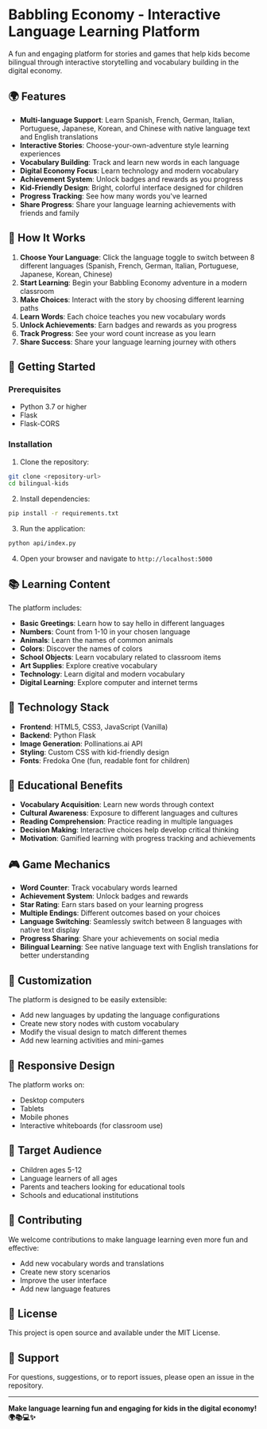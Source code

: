 # Babbling Economy - Interactive Language Learning Platform

A fun and engaging platform for stories and games that help kids become bilingual through interactive storytelling and vocabulary building in the digital economy.

## 🌍 Features

- **Multi-language Support**: Learn Spanish, French, German, Italian, Portuguese, Japanese, Korean, and Chinese with native language text and English translations
- **Interactive Stories**: Choose-your-own-adventure style learning experiences
- **Vocabulary Building**: Track and learn new words in each language
- **Digital Economy Focus**: Learn technology and modern vocabulary
- **Achievement System**: Unlock badges and rewards as you progress
- **Kid-Friendly Design**: Bright, colorful interface designed for children
- **Progress Tracking**: See how many words you've learned
- **Share Progress**: Share your language learning achievements with friends and family

## 🎯 How It Works

1. **Choose Your Language**: Click the language toggle to switch between 8 different languages (Spanish, French, German, Italian, Portuguese, Japanese, Korean, Chinese)
2. **Start Learning**: Begin your Babbling Economy adventure in a modern classroom
3. **Make Choices**: Interact with the story by choosing different learning paths
4. **Learn Words**: Each choice teaches you new vocabulary words
5. **Unlock Achievements**: Earn badges and rewards as you progress
6. **Track Progress**: See your word count increase as you learn
7. **Share Success**: Share your language learning journey with others

## 🚀 Getting Started

### Prerequisites

- Python 3.7 or higher
- Flask
- Flask-CORS

### Installation

1. Clone the repository:
```bash
git clone <repository-url>
cd bilingual-kids
```

2. Install dependencies:
```bash
pip install -r requirements.txt
```

3. Run the application:
```bash
python api/index.py
```

4. Open your browser and navigate to `http://localhost:5000`

## 📚 Learning Content

The platform includes:
- **Basic Greetings**: Learn how to say hello in different languages
- **Numbers**: Count from 1-10 in your chosen language
- **Animals**: Learn the names of common animals
- **Colors**: Discover the names of colors
- **School Objects**: Learn vocabulary related to classroom items
- **Art Supplies**: Explore creative vocabulary
- **Technology**: Learn digital and modern vocabulary
- **Digital Learning**: Explore computer and internet terms

## 🎨 Technology Stack

- **Frontend**: HTML5, CSS3, JavaScript (Vanilla)
- **Backend**: Python Flask
- **Image Generation**: Pollinations.ai API
- **Styling**: Custom CSS with kid-friendly design
- **Fonts**: Fredoka One (fun, readable font for children)

## 🌟 Educational Benefits

- **Vocabulary Acquisition**: Learn new words through context
- **Cultural Awareness**: Exposure to different languages and cultures
- **Reading Comprehension**: Practice reading in multiple languages
- **Decision Making**: Interactive choices help develop critical thinking
- **Motivation**: Gamified learning with progress tracking and achievements

## 🎮 Game Mechanics

- **Word Counter**: Track vocabulary words learned
- **Achievement System**: Unlock badges and rewards
- **Star Rating**: Earn stars based on your learning progress
- **Multiple Endings**: Different outcomes based on your choices
- **Language Switching**: Seamlessly switch between 8 languages with native text display
- **Progress Sharing**: Share your achievements on social media
- **Bilingual Learning**: See native language text with English translations for better understanding

## 🔧 Customization

The platform is designed to be easily extensible:
- Add new languages by updating the language configurations
- Create new story nodes with custom vocabulary
- Modify the visual design to match different themes
- Add new learning activities and mini-games

## 📱 Responsive Design

The platform works on:
- Desktop computers
- Tablets
- Mobile phones
- Interactive whiteboards (for classroom use)

## 🎯 Target Audience

- Children ages 5-12
- Language learners of all ages
- Parents and teachers looking for educational tools
- Schools and educational institutions

## 🤝 Contributing

We welcome contributions to make language learning even more fun and effective:
- Add new vocabulary words and translations
- Create new story scenarios
- Improve the user interface
- Add new language features

## 📄 License

This project is open source and available under the MIT License.

## 🌟 Support

For questions, suggestions, or to report issues, please open an issue in the repository.

---

**Make language learning fun and engaging for kids in the digital economy! 🌍📚💻✨** 